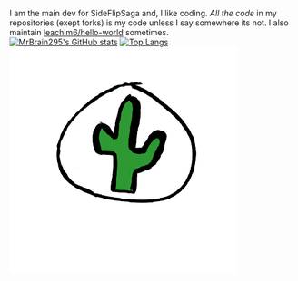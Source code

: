 I am the main dev for SideFlipSaga and, I like coding. <em>All the code</em> in my repositories (exept forks) is my code unless I say somewhere its not.
I also maintain [leachim6/hello-world](https://github.com/leachim6/hello-world) sometimes.
<br/>
[![MrBrain295's GitHub stats](https://github-readme-stats.vercel.app/api?username=MrBrain295)](https://github.com/anuraghazra/github-readme-stats)
[![Top Langs](https://github-readme-stats.vercel.app/api/top-langs/?username=MrBrain295)](https://github.com/anuraghazra/github-readme-stats)
![My Profile Picture](pfp.png)
